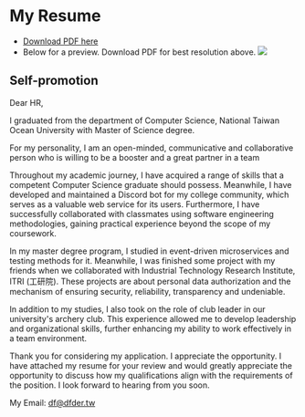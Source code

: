 # My Resume
+ [Download PDF here](CHUFEIWU_Resume.pdf)
+  Below for a preview. Download PDF for best resolution above.
![](CHUFEIWU_Resume.png)

## Self-promotion
Dear HR,

I graduated from the department of Computer Science, National Taiwan Ocean University with Master of Science degree.

For my personality, I am an open-minded, communicative and collaborative person who is willing to be a booster and a great partner in a team

Throughout my academic journey, I have acquired a range of skills that a competent Computer Science graduate should possess. Meanwhile, I have developed and maintained a Discord bot for my college community, which serves as a valuable web service for its users. Furthermore, I have successfully collaborated with classmates using software engineering methodologies, gaining practical experience beyond the scope of my coursework.

In my master degree program, I studied in event-driven microservices and testing methods for it. Meanwhile, I was finished some project with my friends when we collaborated with Industrial Technology Research Institute, ITRI (工研院). These projects are about personal data authorization and the mechanism of ensuring security, reliability, transparency and undeniable.

In addition to my studies, I also took on the role of club leader in our university's archery club. This experience allowed me to develop leadership and organizational skills, further enhancing my ability to work effectively in a team environment.

Thank you for considering my application. I appreciate the opportunity. I have attached my resume for your review and would greatly appreciate the opportunity to discuss how my qualifications align with the requirements of the position. I look forward to hearing from you soon.

My Email: df@dfder.tw